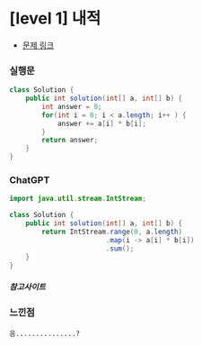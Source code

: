 # [level 1] 내적

* [문제 링크](https://school.programmers.co.kr/learn/courses/30/lessons/70128)


### 실행문
```java
class Solution {
    public int solution(int[] a, int[] b) {
        int answer = 0;
        for(int i = 0; i < a.length; i++ ) {
            answer += a[i] * b[i];
        }
        return answer;
    }
}
```

### ChatGPT
```java
import java.util.stream.IntStream;

class Solution {
    public int solution(int[] a, int[] b) {
        return IntStream.range(0, a.length)
                        .map(i -> a[i] * b[i])
                        .sum();
    }
}
```

##### 참고사이트

### 느낀점
```
음...............?
``` 
